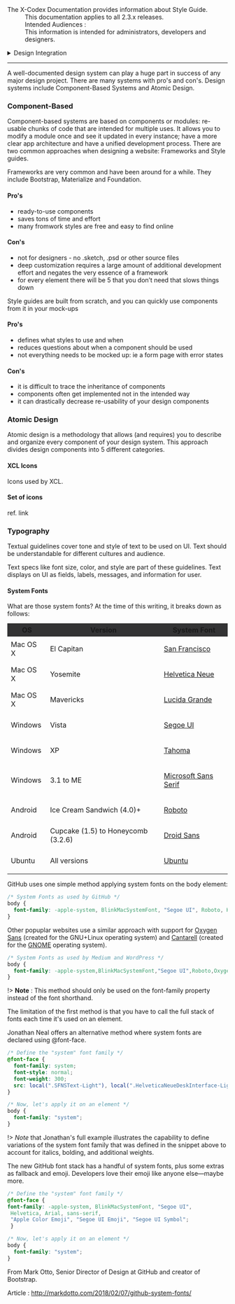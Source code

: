 <dl>
  <dt>The X-Codex Documentation provides information about Style Guide.</dt>
  <dd><span class="iconify" data-icon="mdi:cube-scan" data-width="18px" data-height="18px"></span> This documentation applies to all 2.3.x releases.</dd>
  <dd><span class="iconify" data-icon="mdi:account-multiple" data-width="18px" data-height="18px"></span> Intended Audiences :</dd>
  <dd>This information is intended for administrators, developers and designers.</dd>
</dl>

<details>
<summary style="cursor: pointer;">Design Integration</summary>

- Framework Agnostic
- Theme and Templates
- Frontend Theme Design
- Admin Theme Design
- Theme & Templates
- Components
- Customization and personalization
- Single File Component : Preload - add-on, extension, plugin
- Folder Structure
- Modules Templates

</details>

-----

A well-documented design system can play a huge part in success of any major design project. There are many systems with pro's and con's. Design systems include Component-Based Systems and Atomic Design.

### Component-Based

Component-based systems are based on components or modules: re-usable chunks of code that are intended for multiple uses. It allows you to modify a module once and see it updated in every instance; have a more clear app architecture and have a unified development process. There are two common approaches when designing a website: Frameworks and Style guides.

Frameworks are very common and have been around for a while. They include Bootstrap, Materialize and Foundation.

#### Pro's

- ready-to-use components
- saves tons of time and effort
- many fromwork styles are free and easy to find online

#### Con's
- not for designers - no .sketch, .psd or other source files
- deep customization requires a large amount of additional development effort and negates the very essence of a framework
- for every element there will be 5 that you don’t need that slows things down

Style guides are built from scratch, and you can quickly use components from it in your mock-ups

#### Pro's

- defines what styles to use and when
- reduces questions about when a component should be used
- not everything needs to be mocked up: ie a form page with error states

#### Con's
- it is difficult to trace the inheritance of components
- components often get implemented not in the intended way
- it can drastically decrease re-usability of your design components

### Atomic Design

Atomic design is a methodology that allows (and requires) you to describe and organize every component of your 
design system. This approach divides design components into 5 different categories.


#### XCL Icons

Icons used by XCL.

#### Set of icons

ref. link

### Typography

Textual guidelines cover tone and style of text to be used on UI. Text should be understandable for different cultures and audience.

Text specs like font size, color, and style are part of these guidelines. Text displays on UI as fields, labels, messages, and information for user.

#### System Fonts

What are those system fonts? At the time of this writing, it breaks down as follows:

<table style='margin: 0px'>
<thead style="box-sizing: border-box;">
<tr style="background: rgb(51, 51, 52);">
<th>OS</th>
<th>Version</th>
<th>System Font</th>
</tr>
</thead>
<tbody>
<tr>
<td>Mac OS X</td>
<td>El Capitan</td>
<td>

[San Francisco](https://github.com/supermarin/YosemiteSanFranciscoFont)
</td>
</tr>
<tr>
<td>Mac OS X</td>
<td>Yosemite</td>
<td>

[Helvetica Neue](https://www.myfonts.com/fonts/linotype/neue-helvetica/)
</td>
</tr>
<tr>

<td>Mac OS X</td>
<td>Mavericks</td>
<td>

[Lucida Grande](https://en.wikipedia.org/wiki/Lucida_Grande)
</td>
</tr>
<tr>
<td>Windows</td>
<td>Vista</td>
<td>

[Segoe UI](http://www.microsoft.com/typography/Fonts/family.aspx?FID=331)
</td>
</tr>
<tr>
<td>Windows</td>
<td>XP</td>
<td>

[Tahoma](http://www.microsoft.com/typography/fonts/family.aspx?FID=19)
</td>
</tr>
<tr>
<td>Windows</td>
<td>3.1 to ME</td>
<td>

[Microsoft Sans Serif](http://www.microsoft.com/typography/fonts/family.aspx?FID=244)</td>
</tr>
<tr>
<td>Android</td>
<td>Ice Cream Sandwich (4.0)+</td>
<td>

[Roboto](https://fonts.google.com/specimen/Roboto)</td>
</tr>
<tr>
<td>Android</td>
<td>
Cupcake (1.5) to Honeycomb (3.2.6)</td>
<td>

[Droid Sans](https://fonts.google.com/specimen/Droid+Sans)</td>
</tr>
<tr>
<td>Ubuntu</td>
<td>All versions</td>
<td>

[Ubuntu](http://font.ubuntu.com/)</td>
</tr>
</tbody>
</table>

GitHub uses one simple method applying system fonts on the body element:

```css
/* System Fonts as used by GitHub */
body {
  font-family: -apple-system, BlinkMacSystemFont, "Segoe UI", Roboto, Helvetica, Arial, sans-serif, "Apple Color Emoji", "Segoe UI Emoji", "Segoe UI Symbol";
}
```

Other popuplar websites use a similar approach with support for [Oxygen Sans](https://fonts.google.com/specimen/Oxygen) (created for the GNU+Linux operating system) and [Cantarell](https://en.wikipedia.org/wiki/Cantarell_(typeface)) (created for the [GNOME](https://en.wikipedia.org/wiki/GNOME) operating system).

```css
/* System Fonts as used by Medium and WordPress */
body {
  font-family: -apple-system,BlinkMacSystemFont,"Segoe UI",Roboto,Oxygen-Sans,Ubuntu,Cantarell,"Helvetica Neue",sans-serif;
}
```

!> **Note** : This method should only be used on the font-family property instead of the font shorthand.

The limitation of the first method is that you have to call the full stack of fonts each time it's used on an element.

Jonathan Neal offers an alternative method where system fonts are declared using @font-face.

```css
/* Define the "system" font family */
@font-face {
  font-family: system;
  font-style: normal;
  font-weight: 300;
  src: local(".SFNSText-Light"), local(".HelveticaNeueDeskInterface-Light"), local(".LucidaGrandeUI"), local("Ubuntu Light"), local("Segoe UI Light"), local("Roboto-Light"), local("DroidSans"), local("Tahoma");
}

/* Now, let's apply it on an element */
body {
  font-family: "system";
}
```
!> _Note_ that Jonathan's full example illustrates the capability to define variations of the system font family that was defined in the snippet above to account for italics, bolding, and additional weights.

The new GitHub font stack has a handful of system fonts, plus some extras as fallback and emoji. Developers love their emoji like anyone else—maybe more.

```css
/* Define the "system" font family */
@font-face {
font-family: -apple-system, BlinkMacSystemFont, "Segoe UI",
 Helvetica, Arial, sans-serif,
 "Apple Color Emoji", "Segoe UI Emoji", "Segoe UI Symbol";
 }

/* Now, let's apply it on an element */
body {
  font-family: "system";
}
```

From Mark Otto, Senior Director of Design at GitHub and creator of Bootstrap.

Article : http://markdotto.com/2018/02/07/github-system-fonts/

